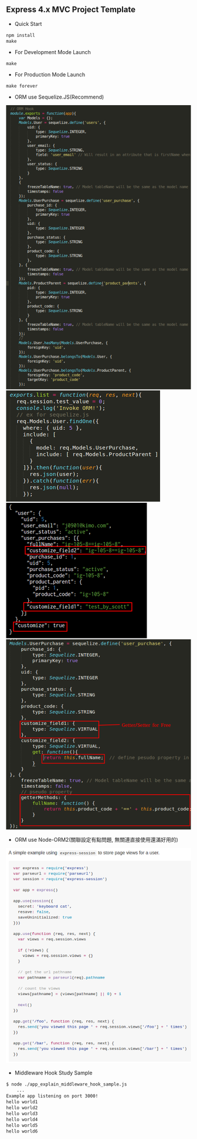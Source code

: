 ## Express 4.x MVC Project Template

- Quick Start

```
npm install
make
```

- For Development Mode Launch

```
make
```

- For Production Mode Launch

```
make forever
```

- ORM use Sequelize.JS(Recommend)

![Alt text](https://raw.githubusercontent.com/scott1028/nodejs-express-4.x-study/master/SequelizeORMForExpress01.png "SequelizeORMForExpress01.png")
![Alt text](https://raw.githubusercontent.com/scott1028/nodejs-express-4.x-study/master/SequelizeORMForExpress02.png "SequelizeORMForExpress02.png")
![Alt text](https://raw.githubusercontent.com/scott1028/nodejs-express-4.x-study/master/SequelizeORMForExpress03.png "SequelizeORMForExpress03.png")
![Alt text](https://raw.githubusercontent.com/scott1028/nodejs-express-4.x-study/master/SequelizeORMForExpress04.png "SequelizeORMForExpress04.png")

- ORM use Node-ORM2(關聯設定有點問題, 無關連直接使用還滿好用的)

![Alt text](https://raw.githubusercontent.com/scott1028/nodejs-express-4.x-study/master/How-to-use-express-session.png "How-to-use-express-session.png")

- Middleware Hook Study Sample

```
$ node ./app_explain_middleware_hook_sample.js
    ...
Example app listening on port 3000!
hello world1
hello world2
hello world3
hello world4
hello world5
hello world6
```
